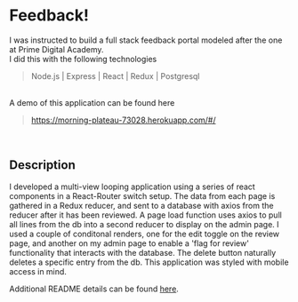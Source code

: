 # Feedback!

I was instructed to build a full stack feedback portal modeled after the one at Prime Digital Academy.
<br/>
I did this with the following technologies
<br/>

> Node.js | Express | React | Redux | Postgresql 

<br/>
A demo of this application can be found here 

> https://morning-plateau-73028.herokuapp.com/#/
<br/>

## Description
<p>I developed a multi-view looping application using a series of react components in a React-Router switch setup.
The data from each page is gathered in a Redux reducer, and sent to a database with axios from the reducer after it has been reviewed. A page load function uses axios to pull all lines from the db into a second reducer to display on the admin page. I used a couple of conditonal renders, one for the edit toggle on the review page, and another on my admin page to enable a 'flag for review' functionality that interacts with the database. The delete button naturally deletes a specific entry from the db. This application was styled with mobile access in mind. </p>

Additional README details can be found [here](https://github.com/PrimeAcademy/readme-template/blob/master/README.md).
